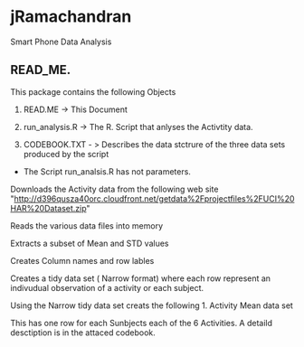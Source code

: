 # jRamachandran
Smart Phone Data Analysis
## READ_ME. 

This package contains the following Objects

1. READ.ME      ->   This Document 

2. run_analysis.R   ->   The R. Script that anlyses the Activtity data.

2. CODEBOOK.TXT    - >  Describes the data stctrure of the three data sets 
                        produced by the script 
                   

* The Script run_analsis.R  has not parameters.

Downloads the Activity data  from the  following web site
"http://d396qusza40orc.cloudfront.net/getdata%2Fprojectfiles%2FUCI%20HAR%20Dataset.zip"


Reads the  various data files into memory

Extracts a subset of  Mean and STD  values

Creates Column names and row lables 

Creates a tidy data set ( Narrow format) 
   where each row represent an indivudual observation of a activity or each subject.

Using the Narrow tidy data set creats the following
    1. Activity Mean  data set
    
  This has one row for each Sunbjects each of the 6 Activities.
  A detaild desctiption is in the attaced codebook. 
